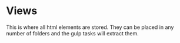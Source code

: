 # Views

This is where all html elements are stored. They can be placed in any number of folders and the gulp tasks will extract them.
